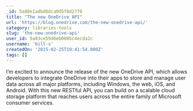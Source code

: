 ```yaml
---
_id: 5a88e1adbd6dca0d5f0d2770
title: "The new OneDrive API"
url: 'https://blog.onedrive.com/the-new-onedrive-api/'
category: libraries-tools
slug: 'the-new-onedrive-api'
user_id: 5a83ce59d6eb0005c4ecda2c
username: 'bill-s'
createdOn: '2015-02-25T19:41:54.000Z'
tags: []
---
```


I’m excited to announce the release of the new OneDrive API, which allows developers to integrate OneDrive into their apps to store and manage user data across all major platforms, including Windows, the web, iOS, and Android. With this new RESTful API, you can build on a scalable cloud storage platform that reaches users across the entire family of Microsoft consumer services. 

